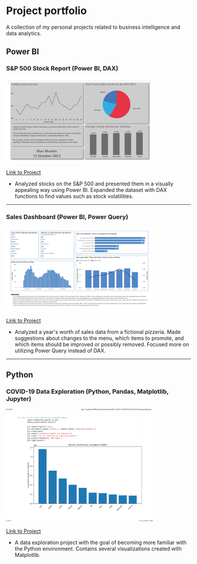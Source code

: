 # Project portfolio
A collection of my personal projects related to business intelligence and data analytics.
## Power BI
### S&P 500 Stock Report (Power BI, DAX)
[<img src="https://github.com/max-montin/SP500/blob/main/sp500_1.png" width="400">](https://github.com/max-montin/SP500)

[Link to Project](https://github.com/max-montin/SP500)
- Analyzed stocks on the S&P 500 and presented them in a visually appealing way using Power BI. Expanded the dataset with DAX functions to find values such as stock volatilities.
***
### Sales Dashboard (Power BI, Power Query)
[<img src="https://github.com/max-montin/SalesDashboard/blob/main/Files/PizzaSales.png" width="400">](https://github.com/max-montin/SalesDashboard)

[Link to Project](https://github.com/max-montin/SalesDashboard)
- Analyzed a year's worth of sales data from a fictional pizzeria. Made suggestions about changes to the menu, which items to promote, and which items should be improved or possibly removed. Focused more on utilizing Power Query instead of DAX.
***
## Python
### COVID-19 Data Exploration (Python, Pandas, Matplotlib, Jupyter)
[<img src="https://github.com/max-montin/COVID-19/blob/main/Files/c9.png" width="400">](https://github.com/max-montin/COVID-19)

[Link to Project](https://github.com/max-montin/COVID-19)
- A data exploration project with the goal of becoming more familiar with the Python environment. Contains several visualizations created with Matplotlib.
